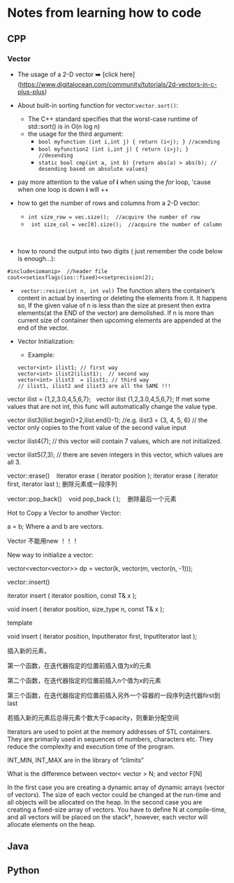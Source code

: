 # Notes from learning how to code

## CPP
### Vector
+ The usage of a 2-D vector ➡️ [click here] (https://www.digitalocean.com/community/tutorials/2d-vectors-in-c-plus-plus) 

+ About built-in sorting function for vector:```vector.sort()```:
	- The C++ standard specifies that the worst-case runtime of std::sort() is in O(n log n)
	-  the usage for the third argument:
		- ``` bool myfunction (int i,int j) { return (i<j); } //acending ```
		- ```bool myfunction2 (int i,int j) { return (i>j); }  //desending ```
		- ```static bool cmp(int a, int b) {return abs(a) > abs(b); // desending based on absolute values} ```


+ pay more attention to the value of **i** when using the *for* loop, 'cause when one loop is down **i** will ++


+ how to get the number of rows and columns from a 2-D vector:
	+ ```int size_row = vec.size();  //acquire the number of row ```
	+ ``` int size_col = vec[0].size();  //acquire the number of column```
	
 
+ how to round the output into two digits ( just remember the code below is enough...):

``` 
#include<iomanip>  //header file
cout<<setiosflags(ios::fixed)<<setprecision(2);
```

+ ``` vector::resize(int n, int val)```
The function alters the container’s content in actual by inserting or deleting the elements from it. It happens so,
If the given value of n is less than the size at present then extra elements(at the END of the vector) are demolished.
If n is more than current size of container then upcoming elements are appended at the end of the vector.

+ Vector Initialization: 
	+ Example:
	
	```
	vector<int> ilist1; // first way
	vector<int> ilist2(ilist1);  // second way
	vector<int> ilist3  = ilist1; // third way
	// ilist1, ilist2 and ilist3 are all the SAME !!!
	```

 vector<int> ilist = {1,2,3.0,4,5,6,7};
       vector<int> ilist {1,2,3.0,4,5,6,7};
If met some values that are not int, this func will automatically change the value type. 

 vector<int> ilist3(ilist.begin()+2,ilist.end()-1); //e.g. ilist3 = {3, 4, 5, 6} 
// the vector only copies to the front value of the second value input

 vector<int> ilist4(7); // this vector will contain 7 values, which are not initialized. 

 vector<int> ilist5(7,3); // there are seven integers in this vector, which values are all 3. 


vector::erase()
   iterator erase ( iterator position );
iterator erase ( iterator first, iterator last );
删除元素或一段序列


vector::pop_back()
   void pop_back ( );
   删除最后一个元素



Hot to Copy a Vector to another Vector:

a = b;
Where a and b are vectors.



Vector 不能用new ！！！


New way to initialize a vector:

vector<vector<vector<int>>> dp = vector(k, vector(m, vector(n, -1)));


vector::insert()

   iterator insert ( iterator position, const T& x );

   void insert ( iterator position, size_type n, const T& x );

template <class InputIterator>

void insert ( iterator position, InputIterator first, InputIterator last );

   插入新的元素，

第一个函数，在迭代器指定的位置前插入值为x的元素

第二个函数，在迭代器指定的位置前插入n个值为x的元素

第三个函数，在迭代器指定的位置前插入另外一个容器的一段序列迭代器first到last

若插入新的元素后总得元素个数大于capacity，则重新分配空间

Iterators are used to point at the memory addresses of STL containers. They are primarily used in sequences of numbers, characters etc. They reduce the complexity and execution time of the program.

INT_MIN, INT_MAX are in the library of “climits”



What is the difference between
vector< vector<int> > N; 
and
vector<int> F[N]

In the first case you are creating a dynamic array of dynamic arrays (vector of vectors). The size of each vector could be changed at the run-time and all objects will be allocated on the heap.
In the second case you are creating a fixed-size array of vectors. You have to define N at compile-time, and all vectors will be placed on the stack†, however, each vector will allocate elements on the heap.

## Java
## Python